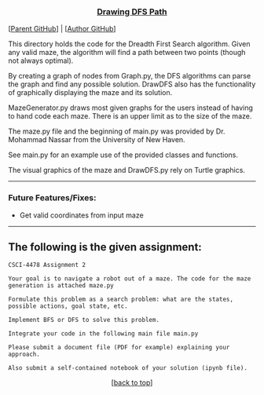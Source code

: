 <a name="readme-top"></a>

<h3 align="center"> <b><u>Drawing DFS Path</u></b> </h3> 

[[Parent GitHub](https://github.com/hoodieman0/AI-Algorithms)] |
 [[Author GitHub](https://github.com/hoodieman0)]

This directory holds the code for the Dreadth First Search algorithm. Given any valid maze, the algorithm will find a path between two points (though not always optimal). 

By creating a graph of nodes from Graph.py, the DFS algorithms can parse the graph and find any possible solution. DrawDFS also has the functionality of graphically displaying the maze and its solution.

MazeGenerator.py draws most given graphs for the users instead of having to hand code each maze. There is an upper limit as to the size of the maze.

The maze.py file and the beginning of main.py was provided by Dr. Mohammad Nassar from the University of New Haven.

See main.py for an example use of the provided classes and functions.

The visual graphics of the maze and DrawDFS.py rely on Turtle graphics.


----------------------------

### Future Features/Fixes:
* Get valid coordinates from input maze

----------------------------

## The following is the given assignment:

```
CSCI-4478 Assignment 2

Your goal is to navigate a robot out of a maze. The code for the maze generation is attached maze.py

Formulate this problem as a search problem: what are the states, possible actions, goal state, etc. 

Implement BFS or DFS to solve this problem. 

Integrate your code in the following main file main.py 

Please submit a document file (PDF for example) explaining your approach.

Also submit a self-contained notebook of your solution (ipynb file). 
```

<p align="center">[<a href="#readme-top">back to top</a>]</p>

<!---
Use shields.io for cool headers
--->